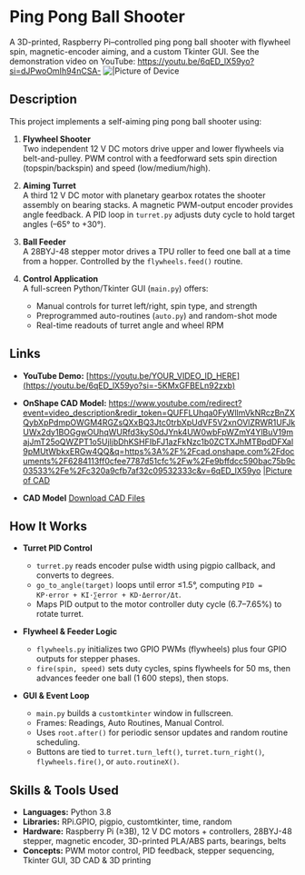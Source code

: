 # Ping Pong Ball Shooter

A 3D-printed, Raspberry Pi–controlled ping pong ball shooter with flywheel spin, magnetic-encoder aiming, and a custom Tkinter GUI. See the demonstration video on YouTube: https://youtu.be/6qED_lX59yo?si=dJPwoOmIh94nCSA-
![|Picture of Device](https://github.com/DanKim15/PONG-IT/)



## Description

This project implements a self-aiming ping pong ball shooter using:

1. **Flywheel Shooter**  
   Two independent 12 V DC motors drive upper and lower flywheels via belt-and-pulley. PWM control with a feedforward sets spin direction (topspin/backspin) and speed (low/medium/high).

2. **Aiming Turret**  
   A third 12 V DC motor with planetary gearbox rotates the shooter assembly on bearing stacks. A magnetic PWM-output encoder provides angle feedback. A PID loop in `turret.py` adjusts duty cycle to hold target angles (–65° to +30°).

3. **Ball Feeder**  
   A 28BYJ-48 stepper motor drives a TPU roller to feed one ball at a time from a hopper. Controlled by the `flywheels.feed()` routine.

4. **Control Application**  
   A full-screen Python/Tkinter GUI (`main.py`) offers:
   - Manual controls for turret left/right, spin type, and strength  
   - Preprogrammed auto-routines (`auto.py`) and random-shot mode  
   - Real-time readouts of turret angle and wheel RPM  

## Links

- **YouTube Demo:** [https://youtu.be/YOUR_VIDEO_ID_HERE](https://youtu.be/6qED_lX59yo?si=-5KMxGFBELn92zxb)  
- **OnShape CAD Model:** https://www.youtube.com/redirect?event=video_description&redir_token=QUFFLUhqa0FyWllmVkNRczBnZXQybXpPdmpOWGM4RGZsQXxBQ3Jtc0trbXpUdVF5V2xnOVlZRWR1UFJkUWx2dy1BOGgwOUhqWURfd3kyS0dJYnk4UW0wbFpWZmY4YlBuV19majJmT25oQWZPT1o5UjljbDhKSHFIbFJ1azFkNzc1b0ZCTXJhMTBpdDFXal9pMUtWbkxERGw4QQ&q=https%3A%2F%2Fcad.onshape.com%2Fdocuments%2F6284113ff0cfee7787d51cfc%2Fw%2Fe9bffdcc590bac75b9c03533%2Fe%2Fc320a9cfb7af32c09532333c&v=6qED_lX59yo
  [|Picture of CAD](https://github.com/DanKim15/PONG-IT/)

  
- **CAD Model** [Download CAD Files](CAD_MODEL_LINK_HERE)  

## How It Works

- **Turret PID Control**  
  - `turret.py` reads encoder pulse width using pigpio callback, and converts to degrees.  
  - `go_to_angle(target)` loops until error ≤1.5°, computing `PID = KP·error + KI·∑error + KD·Δerror/Δt`.  
  - Maps PID output to the motor controller duty cycle (6.7–7.65%) to rotate turret.

- **Flywheel & Feeder Logic**  
  - `flywheels.py` initializes two GPIO PWMs (flywheels) plus four GPIO outputs for stepper phases.  
  - `fire(spin, speed)` sets duty cycles, spins flywheels for 50 ms, then advances feeder one ball (1 600 steps), then stops.

- **GUI & Event Loop**  
  - `main.py` builds a `customtkinter` window in fullscreen.  
  - Frames: Readings, Auto Routines, Manual Control.  
  - Uses `root.after()` for periodic sensor updates and random routine scheduling.  
  - Buttons are tied to `turret.turn_left()`, `turret.turn_right()`, `flywheels.fire()`, or `auto.routineX()`.

## Skills & Tools Used

- **Languages:** Python 3.8  
- **Libraries:** RPi.GPIO, pigpio, customtkinter, time, random  
- **Hardware:** Raspberry Pi (≥3B), 12 V DC motors + controllers, 28BYJ-48 stepper, magnetic encoder, 3D-printed PLA/ABS parts, bearings, belts  
- **Concepts:** PWM motor control, PID feedback, stepper sequencing, Tkinter GUI, 3D CAD & 3D printing  


